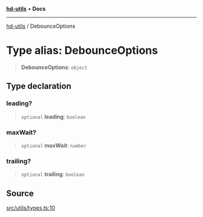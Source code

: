 [**hd-utils**](../README.md) • **Docs**

***

[hd-utils](../globals.md) / DebounceOptions

# Type alias: DebounceOptions

> **DebounceOptions**: `object`

## Type declaration

### leading?

> `optional` **leading**: `boolean`

### maxWait?

> `optional` **maxWait**: `number`

### trailing?

> `optional` **trailing**: `boolean`

## Source

[src/utils/types.ts:10](https://github.com/AhmadHddad/h-utils/blob/5c76ff5de068cee019fc632d9da2e395721bb48f/src/utils/types.ts#L10)
